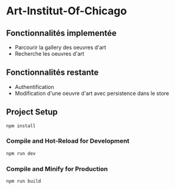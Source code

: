 # Art-Institut-Of-Chicago

## Fonctionnalités implementée
- Parcourir la gallery des oeuvres d'art
- Recherche les oeuvres d'art

## Fonctionnalités restante
- Authentification
- Modification d'une oeuvre d'art avec persistence dans le store


## Project Setup

```sh
npm install
```

### Compile and Hot-Reload for Development

```sh
npm run dev
```

### Compile and Minify for Production

```sh
npm run build
```
